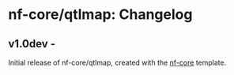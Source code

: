 # nf-core/qtlmap: Changelog

## v1.0dev - <date>
Initial release of nf-core/qtlmap, created with the [nf-core](http://nf-co.re/) template.
